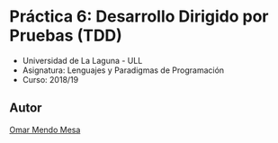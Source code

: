 # Práctica 6: Desarrollo Dirigido por Pruebas (TDD)
*   Universidad de La Laguna - ULL
*   Asignatura: Lenguajes y Paradigmas de Programación
*   Curso: 2018/19

## Autor
[Omar Mendo Mesa](https://beejeke.github.io/)
